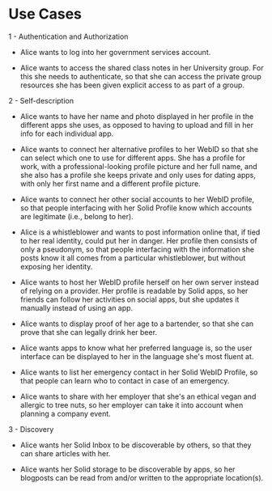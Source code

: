 # Use Cases

1 - Authentication and Authorization

* Alice wants to log into her government services account.

* Alice wants to access the shared class notes in her University group. For this she needs to authenticate, so that she can access the private group resources she has been given explicit access to as part of a group.

2 - Self-description

* Alice wants to have her name and photo displayed in her profile in the different apps she uses, as opposed to having to upload and fill in her info for each individual app.

* Alice wants to connect her alternative profiles to her WebID so that she can select which one to use for different apps. She has a profile for work, with a professional-looking profile picture and her full name, and she also has a profile she keeps private and only uses for dating apps, with only her first name and a different profile picture.

* Alice wants to connect her other social accounts to her WebID profile, so that people interfacing with her Solid Profile know which accounts are legitimate (i.e., belong to her).

* Alice is a whistleblower and wants to post information online that, if tied to her real identity, could put her in danger. Her profile then consists of only a pseudonym, so that people interfacing with the information she posts know it all comes from a particular whistleblower, but without exposing her identity.

* Alice wants to host her WebID profile herself on her own server instead of relying on a provider. Her profile is readable by Solid apps, so her friends can follow her activities on social apps, but she updates it manually instead of using an app.

* Alice wants to display proof of her age to a bartender, so that she can prove that she can legally drink her beer.

* Alice wants apps to know what her preferred language is, so the user interface can be displayed to her in the language she's most fluent at.

* Alice wants to list her emergency contact in her Solid WebID Profile, so that people can learn who to contact in case of an emergency.

* Alice wants to share with her employer that she's an ethical vegan and allergic to tree nuts, so her employer can take it into account when planning a company event.

3 - Discovery

* Alice wants her Solid Inbox to be discoverable by others, so that they can share articles with her.

* Alice wants her Solid storage to be discoverable by apps, so her blogposts can be read from and/or written to the appropriate location(s).

